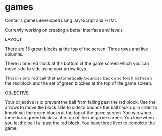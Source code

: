 # games
Contains games developed using JavaScript and HTML

Currently working on creating a better interface and levels.

LAYOUT

There are 15 green blocks at the top of the screen. Three rows and five columns. 

There is one red block at the bottom of the game screen which you can move side to side using your arrow keys.

There is one red ball that automatically bounces back and forch between the red block and the set of green blockes at the top of the game screen.

OBJECTIVE

Your objective is to prevent the ball from falling past the red block. Use the arrows to move the block side to side to bounce the ball back up in order to knock out the green blocks at the top of the game screen. You win when there is no green blocks at the top of the the game screen. You lose when you let the ball fall past the red block. You have three lives to complete the game.